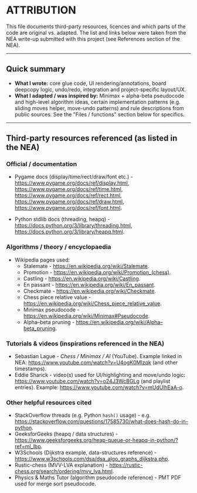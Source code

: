 # ATTRIBUTION

This file documents third-party resources, licences and which parts of the code are original vs. adapted.
The list and links below were taken from the NEA write-up submitted with this project (see References section of the NEA).

---

## Quick summary
- **What I wrote:** core glue code, UI rendering/annotations, board deepcopy logic, undo/redo, integration and project-specific layout/UX.
- **What I adapted / was inspired by:** Minimax + alpha-beta pseudocode and high-level algorithm ideas, certain implementation patterns (e.g. sliding moves helper, move-undo patterns) and rule descriptions from public sources. See the "Files / functions" section below for specifics.

---

## Third-party resources referenced (as listed in the NEA)

### Official / documentation
- Pygame docs (display/time/rect/draw/font etc.) - https://www.pygame.org/docs/ref/display.html, https://www.pygame.org/docs/ref/time.html, https://www.pygame.org/docs/ref/rect.html, https://www.pygame.org/docs/ref/draw.html, https://www.pygame.org/docs/ref/font.html.

- Python stdlib docs (threading, heapq) - https://docs.python.org/3/library/threading.html, https://docs.python.org/3/library/heapq.html.

### Algorithms / theory / encyclopaedia
- Wikipedia pages used:
  - Stalemate - https://en.wikipedia.org/wiki/Stalemate.
  - Promotion - https://en.wikipedia.org/wiki/Promotion_(chess).
  - Castling - https://en.wikipedia.org/wiki/Castling.
  - En passant - https://en.wikipedia.org/wiki/En_passant.
  - Checkmate - https://en.wikipedia.org/wiki/Checkmate.
  - Chess piece relative value - https://en.wikipedia.org/wiki/Chess_piece_relative_value.
  - Minimax pseudocode - https://en.wikipedia.org/wiki/Minimax#Pseudocode.
  - Alpha–beta pruning - https://en.wikipedia.org/wiki/Alpha–beta_pruning.

### Tutorials & videos (inspirations referenced in the NEA)
- Sebastian Lague - *Chess / Minimax / AI* (YouTube). Example linked in NEA: https://www.youtube.com/watch?v=U4ogK0MIzqk (and other timestamps).
- Eddie Sharick - video(s) used for UI/highlighting and move/undo logic: https://www.youtube.com/watch?v=o24J3WcBGLg (and playlist entries). Example: https://www.youtube.com/watch?v=mUdUlhEaA-o.

### Other helpful resources cited
- StackOverflow threads (e.g. Python `hash()` usage) - e.g. https://stackoverflow.com/questions/17585730/what-does-hash-do-in-python.
- GeeksforGeeks (heapq / data structures) - https://www.geeksforgeeks.org/heap-queue-or-heapq-in-python/?ref=ml_lbp.
- W3Schools (Dijkstra example, data-structures reference) - https://www.w3schools.com/dsa/dsa_algo_graphs_dijkstra.php.
- Rustic-chess (MVV-LVA explanation) - https://rustic-chess.org/search/ordering/mvv_lva.html.
- Physics & Maths Tutor (algorithm pseudocode reference) - PMT PDF used for merge sort pseudocode.
